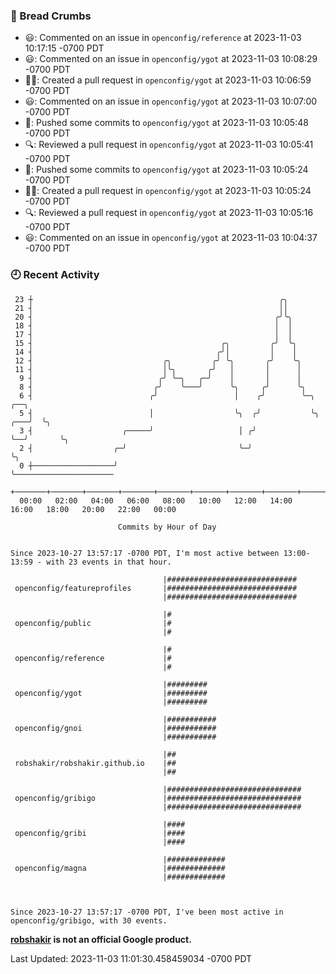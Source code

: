 ### 🍞 Bread Crumbs

 * 😃: Commented on an issue in `openconfig/reference` at 2023-11-03 10:17:15 -0700 PDT
 * 😃: Commented on an issue in `openconfig/ygot` at 2023-11-03 10:08:29 -0700 PDT
 * ✍🏼: Created a pull request in `openconfig/ygot` at 2023-11-03 10:06:59 -0700 PDT
 * 😃: Commented on an issue in `openconfig/ygot` at 2023-11-03 10:07:00 -0700 PDT
 * 🚢: Pushed some commits to `openconfig/ygot` at 2023-11-03 10:05:48 -0700 PDT
 * 🔍: Reviewed a pull request in  `openconfig/ygot` at 2023-11-03 10:05:41 -0700 PDT
 * 🚢: Pushed some commits to `openconfig/ygot` at 2023-11-03 10:05:24 -0700 PDT
 * ✍🏼: Created a pull request in `openconfig/ygot` at 2023-11-03 10:05:24 -0700 PDT
 * 🔍: Reviewed a pull request in  `openconfig/ygot` at 2023-11-03 10:05:16 -0700 PDT
 * 😃: Commented on an issue in `openconfig/ygot` at 2023-11-03 10:04:37 -0700 PDT

### 🕘 Recent Activity
```
 23 ┼                                                       ╭╮
 21 ┤                                                       ││
 20 ┤                                                      ╭╯╰╮
 18 ┤                                                      │  │
 17 ┤                                                      │  │
 15 ┤                                          ╭╮         ╭╯  ╰╮
 14 ┤                                         ╭╯│         │    │
 12 ┤                             ╭╮         ╭╯ ╰╮       ╭╯    ╰╮
 11 ┤                             │╰╮       ╭╯   │       │      │
  9 ┤                            ╭╯ ╰─╮   ╭─╯    │       │      │
  8 ┤                           ╭╯    ╰───╯      ╰╮     ╭╯      ╰╮
  6 ┤                          ╭╯                 │    ╭╯        ╰─╮       ╭──╮
  5 ┤                          │                  ╰╮  ╭╯           ╰╮  ╭───╯  ╰╮
  3 ┤                    ╭─────╯                   │ ╭╯             ╰──╯       ╰╮
  2 ┤                  ╭─╯                         ╰─╯                          ╰╮
  0 ┼──────────────────╯                                                         ╰──────────────────────
    +───────+───────+───────+───────+───────+───────+───────+───────+───────+───────+───────+───────+────
  00:00   02:00   04:00   06:00   08:00   10:00   12:00   14:00   16:00   18:00   20:00   22:00   00:00   

						Commits by Hour of Day


Since 2023-10-27 13:57:17 -0700 PDT, I'm most active between 13:00-13:59 - with 23 events in that hour.

```



```
                                  |#############################
 openconfig/featureprofiles       |#############################
                                  |#############################

                                  |#
 openconfig/public                |#
                                  |#

                                  |#
 openconfig/reference             |#
                                  |#

                                  |#########
 openconfig/ygot                  |#########
                                  |#########

                                  |###########
 openconfig/gnoi                  |###########
                                  |###########

                                  |##
 robshakir/robshakir.github.io    |##
                                  |##

                                  |##############################
 openconfig/gribigo               |##############################
                                  |##############################

                                  |####
 openconfig/gribi                 |####
                                  |####

                                  |#############
 openconfig/magna                 |#############
                                  |#############



Since 2023-10-27 13:57:17 -0700 PDT, I've been most active in openconfig/gribigo, with 30 events.

```
**[robshakir](mailto:robjs@google.com) is not an official Google product.**  


Last Updated: 2023-11-03 11:01:30.458459034 -0700 PDT
